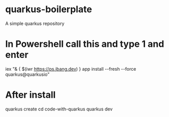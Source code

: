# quarkus-boilerplate
A simple quarkus repository

# In Powershell call this and type 1 and enter
iex "& { $(iwr https://ps.jbang.dev) } app install --fresh --force quarkus@quarkusio"

# After install
quarkus create 
cd code-with-quarkus
quarkus dev